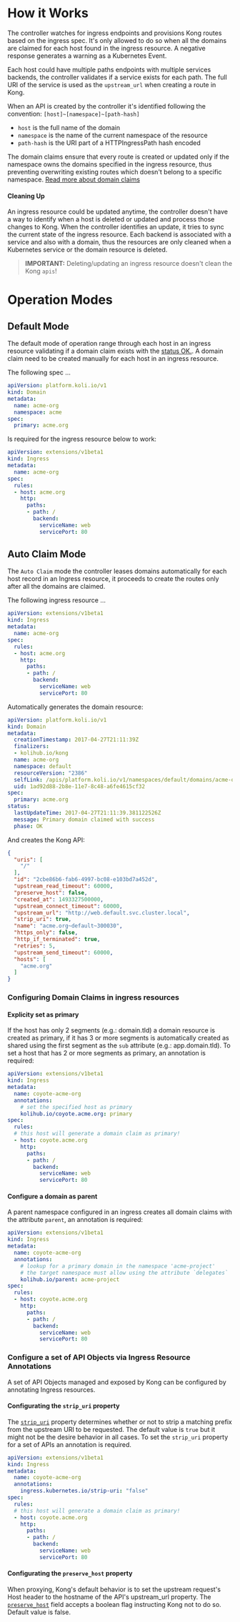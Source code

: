 # How it Works

The controller watches for ingress endpoints and provisions Kong routes based on the ingress spec. It's only allowed to do so when all the domains are claimed for each host found in the ingress resource. A negative response generates a warning as a Kubernetes Event.

Each host could have multiple paths endpoints with multiple services backends, the controller validates if a service exists for each path. The full URI of the service is used as the `upstream_url` when creating a route in Kong.

When an API is created by the controller it's identified following the convention: `[host]~[namespace]~[path-hash]`

- `host` is the full name of the domain
- `namespace` is the name of the current namespace of the resource
- `path-hash` is the URI part of a HTTPIngressPath hash encoded

The domain claims ensure that every route is created or updated only if the namespace owns the domains specified in the ingress resource, thus preventing overwriting existing routes which doesn't belong to a specific namespace. [Read more about domain claims](domain-claims.md)

#### Cleaning Up

An ingress resource could be updated anytime, the controller doesn't have a way to identify when a host is deleted or updated and process those changes to Kong. When the controller identifies an update, it tries to sync the current state of the ingress resource. Each backend is associated with a service and also with a domain, thus the resources are only cleaned when a Kubernetes service or the domain resource is deleted.

> **IMPORTANT:** Deleting/updating an ingress resource doesn't clean the Kong `apis`!

# Operation Modes

## Default Mode

The default mode of operation range through each host in an ingress resource validating if a domain claim exists with the [status OK.](domain-claims.md#Status). A domain claim need to be created manually for each host in an ingress resource.

The following spec ...

```yaml
apiVersion: platform.koli.io/v1
kind: Domain
metadata:
  name: acme-org
  namespace: acme
spec:
  primary: acme.org
```

Is required for the ingress resource below to work:

```yaml
apiVersion: extensions/v1beta1
kind: Ingress
metadata:
  name: acme-org
spec:
  rules:
  - host: acme.org
    http:
      paths:
      - path: /
        backend:
          serviceName: web
          servicePort: 80
```

## Auto Claim Mode

The `Auto Claim` mode the controller leases domains automatically for each host record in an Ingress resource, it proceeds to create the routes only after all the domains are claimed.

The following ingress resource ...

```yaml
apiVersion: extensions/v1beta1
kind: Ingress
metadata:
  name: acme-org
spec:
  rules:
  - host: acme.org
    http:
      paths:
      - path: /
        backend:
          serviceName: web
          servicePort: 80
```

Automatically generates the domain resource:

```yaml
apiVersion: platform.koli.io/v1
kind: Domain
metadata:
  creationTimestamp: 2017-04-27T21:11:39Z
  finalizers:
  - kolihub.io/kong
  name: acme-org
  namespace: default
  resourceVersion: "2386"
  selfLink: /apis/platform.koli.io/v1/namespaces/default/domains/acme-org
  uid: 1ad92d88-2b8e-11e7-8c48-a6fe4615cf32
spec:
  primary: acme.org
status:
  lastUpdateTime: 2017-04-27T21:11:39.381122526Z
  message: Primary domain claimed with success
  phase: OK
```

And creates the Kong API:

```json
{
  "uris": [
    "/"
  ],
  "id": "2cbe86b6-fab6-4997-bc08-e103bd7a452d",
  "upstream_read_timeout": 60000,
  "preserve_host": false,
  "created_at": 1493327500000,
  "upstream_connect_timeout": 60000,
  "upstream_url": "http://web.default.svc.cluster.local",
  "strip_uri": true,
  "name": "acme.org~default~300030",
  "https_only": false,
  "http_if_terminated": true,
  "retries": 5,
  "upstream_send_timeout": 60000,
  "hosts": [
    "acme.org"
  ]
}
```

### Configuring Domain Claims in ingress resources

#### Explicity set as primary

If the host has only 2 segments (e.g.: domain.tld) a domain resource is created as primary, if it has 3 or more segments is automatically created as shared using the first segment as the `sub` attribute (e.g.: app.domain.tld).
To set a host that has 2 or more segments as primary, an annotation is required:

```yaml
apiVersion: extensions/v1beta1
kind: Ingress
metadata:
  name: coyote-acme-org
  annotations:
    # set the specified host as primary
    kolihub.io/coyote.acme.org: primary
spec:
  rules:
  # this host will generate a domain claim as primary!
  - host: coyote.acme.org
    http:
      paths:
      - path: /
        backend:
          serviceName: web
          servicePort: 80
```

#### Configure a domain as parent

A parent namespace configured in an ingress creates all domain claims with the attribute `parent`, an annotation is required:

```yaml
apiVersion: extensions/v1beta1
kind: Ingress
metadata:
  name: coyote-acme-org
  annotations:
    # lookup for a primary domain in the namespace 'acme-project'
    # the target namespace must allow using the attribute `delegates`
    kolihub.io/parent: acme-project
spec:
  rules:
  - host: coyote.acme.org
    http:
      paths:
      - path: /
        backend:
          serviceName: web
          servicePort: 80
```

### Configure a set of API Objects via Ingress Resource Annotations
A set of API Objects managed and exposed by Kong can be configured by annotating Ingress resources.

#### Configurating the `strip_uri` property
The [`strip_uri`](https://getkong.org/docs/0.10.x/proxy/#the-strip_uri-property) property determines whether or not to strip a matching prefix from the upstream URI to be requested. The default value is `true` but it might not be the desire behavior in all cases. To set the `strip_uri` property for a set of APIs an annotation is required.

```yaml
apiVersion: extensions/v1beta1
kind: Ingress
metadata:
  name: coyote-acme-org
  annotations:
    ingress.kubernetes.io/strip-uri: "false"
spec:
  rules:
  # this host will generate a domain claim as primary!
  - host: coyote.acme.org
    http:
      paths:
      - path: /
        backend:
          serviceName: web
          servicePort: 80
```

#### Configurating the `preserve_host` property
When proxying, Kong's default behavior is to set the upstream request's Host header to the hostname of the API's upstream_url property. The [`preserve_host`](https://getkong.org/docs/0.10.x/proxy/#the-preserve_host-property) field accepts a boolean flag instructing Kong not to do so. Default value is false.
